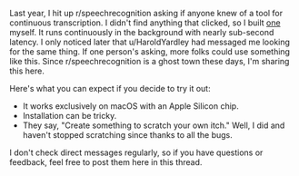 Last year, I hit up r/speechrecognition asking if anyone knew of a tool for continuous transcription. I didn't find anything that clicked, so I built [one](https://github.com/8ta4/say) myself. It runs continuously in the background with nearly sub-second latency. I only noticed later that u/HaroldYardley had messaged me looking for the same thing. If one person's asking, more folks could use something like this. Since r/speechrecognition is a ghost town these days, I'm sharing this here.

Here's what you can expect if you decide to try it out:

- It works exclusively on macOS with an Apple Silicon chip.
- Installation can be tricky.
- They say, "Create something to scratch your own itch." Well, I did and haven't stopped scratching since thanks to all the bugs.

I don't check direct messages regularly, so if you have questions or feedback, feel free to post them here in this thread.

